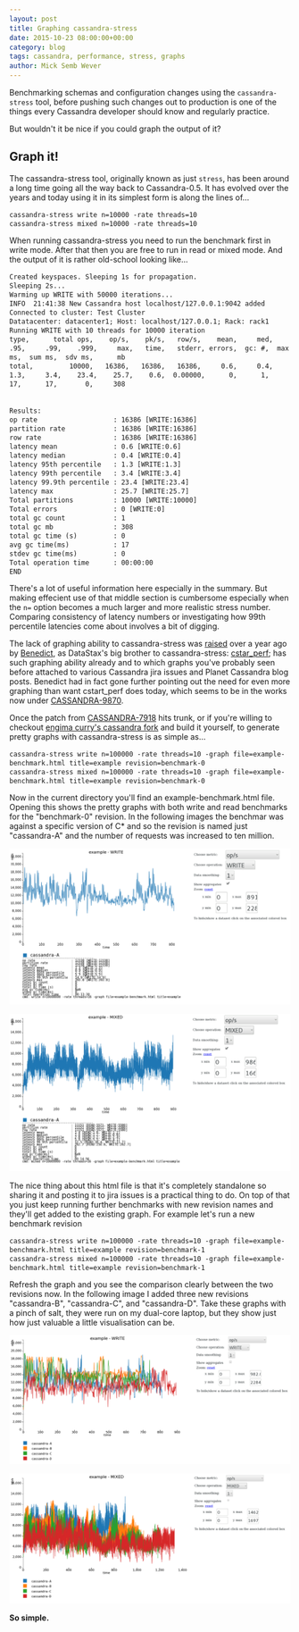 ```yaml
---
layout: post
title: Graphing cassandra-stress
date: 2015-10-23 08:00:00+00:00
category: blog
tags: cassandra, performance, stress, graphs
author: Mick Semb Wever
---
```


Benchmarking schemas and configuration changes using the `cassandra-stress` tool, before pushing such changes out to production is one of the things every Cassandra developer should know and regularly practice.

But wouldn't it be nice if you could graph the output of it?


## Graph it!

The cassandra-stress tool, originally known as just `stress`, has been around a long time going all the way back to Cassandra-0.5.
It has evolved over the years and today using it in its simplest form is along the lines of…

    cassandra-stress write n=10000 -rate threads=10
    cassandra-stress mixed n=10000 -rate threads=10

When running cassandra-stress you need to run the benchmark first in write mode. After that then you are free to run in read or mixed mode.
And the output of it is rather old-school looking like…

    Created keyspaces. Sleeping 1s for propagation.
    Sleeping 2s...
    Warming up WRITE with 50000 iterations...
    INFO  21:41:38 New Cassandra host localhost/127.0.0.1:9042 added
    Connected to cluster: Test Cluster
    Datatacenter: datacenter1; Host: localhost/127.0.0.1; Rack: rack1
    Running WRITE with 10 threads for 10000 iteration
    type,      total ops,    op/s,    pk/s,   row/s,    mean,     med,     .95,     .99,    .999,     max,   time,   stderr, errors,  gc: #,  max ms,  sum ms,  sdv ms,      mb
    total,         10000,   16386,   16386,   16386,     0.6,     0.4,     1.3,     3.4,    23.4,    25.7,    0.6,  0.00000,      0,      1,      17,      17,       0,     308


    Results:
    op rate                   : 16386 [WRITE:16386]
    partition rate            : 16386 [WRITE:16386]
    row rate                  : 16386 [WRITE:16386]
    latency mean              : 0.6 [WRITE:0.6]
    latency median            : 0.4 [WRITE:0.4]
    latency 95th percentile   : 1.3 [WRITE:1.3]
    latency 99th percentile   : 3.4 [WRITE:3.4]
    latency 99.9th percentile : 23.4 [WRITE:23.4]
    latency max               : 25.7 [WRITE:25.7]
    Total partitions          : 10000 [WRITE:10000]
    Total errors              : 0 [WRITE:0]
    total gc count            : 1
    total gc mb               : 308
    total gc time (s)         : 0
    avg gc time(ms)           : 17
    stdev gc time(ms)         : 0
    Total operation time      : 00:00:00
    END

There's a lot of useful information here especially in the summary. But making effecient use of that middle section is cumbersome especially when the `n=` option becomes a much larger and more realistic stress number. Comparing consistency of latency numbers or investigating how 99th percentile latencies come about involves a bit of digging.

The lack of graphing ability to cassandra-stress was [raised](https://issues.apache.org/jira/browse/CASSANDRA-7918) over a year ago by [Benedict](http://belliottsmith.com/), as DataStax's big brother to cassandra-stress: [cstar_perf](https://github.com/datastax/cstar_perf); has such graphing ability already and to which graphs you've probably seen before attached to various Cassandra jira issues and Planet Cassandra blog posts. Benedict had in fact gone further pointing out the need for even more graphing than want cstart_perf does today, which seems to be in the works now under [CASSANDRA-9870](https://issues.apache.org/jira/browse/CASSANDRA-9870).

Once the patch from [CASSANDRA-7918](https://issues.apache.org/jira/browse/CASSANDRA-7918) hits trunk, or if you're willing to checkout [engima curry's cassandra fork](https://github.com/EnigmaCurry/cassandra/tree/7918-stress-graph) and build it yourself, to generate pretty graphs with cassandra-stress is as simple as…

    cassandra-stress write n=100000 -rate threads=10 -graph file=example-benchmark.html title=example revision=benchmark-0
    cassandra-stress mixed n=100000 -rate threads=10 -graph file=example-benchmark.html title=example revision=benchmark-0

Now in the current directory you'll find an example-benchmark.html file.
Opening this shows the pretty graphs with both write and read benchmarks for the "benchmark-0" revision. In the following images the benchmar was against a specific version of C* and so the revision is named just "cassandra-A" and the number of requests was increased to ten million.


![cassandra-2.0 in write mode](/images/stress-and-graphs-0.png)

![cassandra-2.0 in mixed mode](/images/stress-and-graphs-1.png)


The nice thing about this html file is that it's completely standalone so sharing it and posting it to jira issues is a practical thing to do. On top of that you just keep running further benchmarks with new revision names and they'll get added to the existing graph.
For example let's run a new benchmark revision

    cassandra-stress write n=100000 -rate threads=10 -graph file=example-benchmark.html title=example revision=benchmark-1
    cassandra-stress mixed n=100000 -rate threads=10 -graph file=example-benchmark.html title=example revision=benchmark-1

Refresh the graph and you see the comparison clearly between the two revisions now. In the following image I added three new revisions "cassandra-B", "cassandra-C", and "cassandra-D". Take these graphs with a pinch of salt, they were run on my dual-core laptop, but they show just how just valuable a little visualisation can be.


![all versions in write mode](/images/stress-and-graphs-2.png)

![all versions in mixed mode](/images/stress-and-graphs-3.png)

**So simple.**


